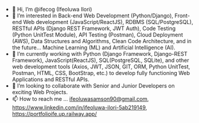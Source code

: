 - 👋 Hi, I’m @ifecog (Ifeoluwa Ilori)
- 👀 I’m interested in Back-end Web Development (Python/Django), Front-end Web development (JavaScript/ReactJS), RDBMS (SQL/PostgreSQL), RESTful APIs (Django REST Framework, JWT Auth), Code Testing (Python UnitTest Module), API Testing (Postman), Cloud Deployment (AWS), Data Structures and Algorithms, Clean Code Architecture, and in the future... Machine Learning (ML) and Artificial Intelligence (AI). 
- 🌱 I’m currently working with Python (Django Framework, Django-REST Framework), JavaScript(ReactJS), SQL(PostgreSQL, SQLite), and other web development tools (Axios, JWT, JSON, GIT, ORM, Python UnitTest, Postman, HTML, CSS, BootStrap, etc.) to develop fully functioning Web Applications and RESTful APIs.
- 💞️ I’m looking to collaborate with Senior and Junior Developers on exciting Web Projects.
- 📫 How to reach me ... ifeoluwasamson90@gmail.com, https://www.linkedin.com/in/ifeoluwa-ilori-5ab219149, https://portfolioife.up.railway.app/

<!---
ifecog/ifecog is a ✨ special ✨ repository because its `README.md` (this file) appears on your GitHub profile.
You can click the Preview link to take a look at your changes.
--->
